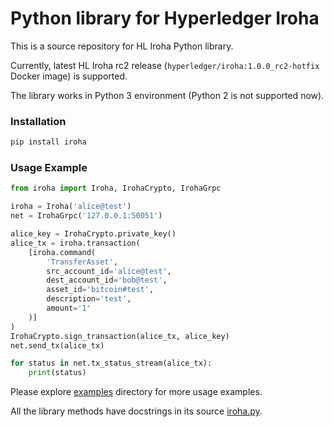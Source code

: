 # Python library for Hyperledger Iroha


This is a source repository for HL Iroha Python library.

Currently, latest HL Iroha rc2 release (`hyperledger/iroha:1.0.0_rc2-hotfix` Docker image) is supported.

The library works in Python 3 environment (Python 2 is not supported now).

### Installation

```bash
pip install iroha
```


### Usage Example

```python
from iroha import Iroha, IrohaCrypto, IrohaGrpc

iroha = Iroha('alice@test')
net = IrohaGrpc('127.0.0.1:50051')

alice_key = IrohaCrypto.private_key()
alice_tx = iroha.transaction(
    [iroha.command(
        'TransferAsset', 
        src_account_id='alice@test', 
        dest_account_id='bob@test', 
        asset_id='bitcoin#test',
        description='test',
        amount='1'
    )]
)
IrohaCrypto.sign_transaction(alice_tx, alice_key)
net.send_tx(alice_tx)

for status in net.tx_status_stream(alice_tx):
    print(status)
```

Please explore [examples](examples) directory for more usage examples.

All the library methods have docstrings in its source [iroha.py](iroha/iroha.py).


